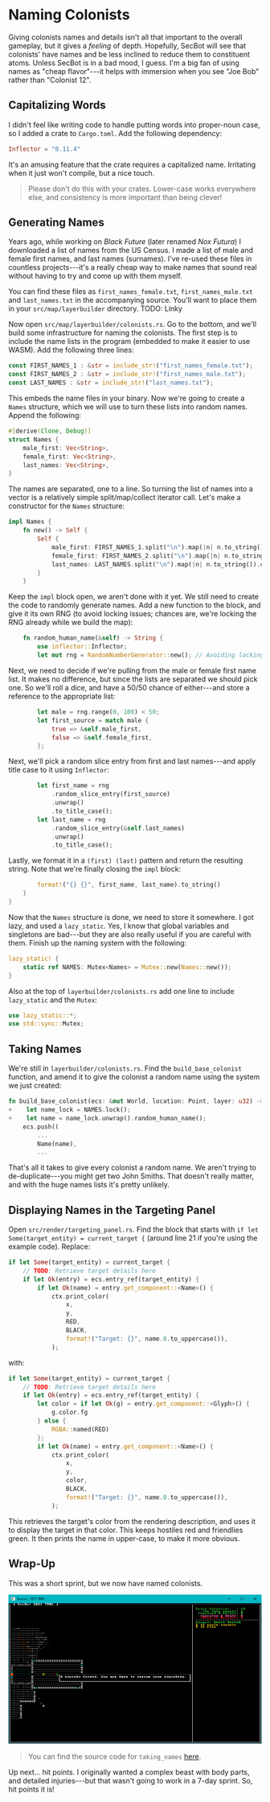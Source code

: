 # Naming Colonists

Giving colonists names and details isn't all that important to the overall gameplay, but it gives a *feeling* of depth. Hopefully, SecBot will see that colonists' have names and be less inclined to reduce them to constituent atoms. Unless SecBot is in a bad mood, I guess. I'm a big fan of using names as "cheap flavor"---it helps with immersion when you see "Joe Bob" rather than "Colonist 12".

## Capitalizing Words

I didn't feel like writing code to handle putting words into proper-noun case, so I added a crate to `Cargo.toml`. Add the following dependency:

```toml
Inflector = "0.11.4"
```

It's an amusing feature that the crate requires a capitalized name. Irritating when it just won't compile, but a nice touch.

> Please don't do this with your crates. Lower-case works everywhere else, and consistency is more important than being clever!

## Generating Names

Years ago, while working on *Black Future* (later renamed *Nox Futura*) I downloaded a list of names from the US Census. I made a list of male and female first names, and last names (surnames). I've re-used these files in countless projects---it's a really cheap way to make names that sound real without having to try and come up with them myself.

You can find these files as `first_names_female.txt`, `first_names_male.txt` and `last_names.txt` in the accompanying source. You'll want to place them in your `src/map/layerbuilder` directory. TODO: Linky

Now open `src/map/layerbuilder/colonists.rs`. Go to the bottom, and we'll build some infrastructure for naming the colonists. The first step is to include the name lists in the program (embedded to make it easier to use WASM). Add the following three lines:

```rust
const FIRST_NAMES_1 : &str = include_str!("first_names_female.txt");
const FIRST_NAMES_2 : &str = include_str!("first_names_male.txt");
const LAST_NAMES : &str = include_str!("last_names.txt");
```

This embeds the name files in your binary. Now we're going to create a `Names` structure, which we will use to turn these lists into random names. Append the following:

```rust
#[derive(Clone, Debug)]
struct Names {
    male_first: Vec<String>,
    female_first: Vec<String>,
    last_names: Vec<String>,
}
```

The names are separated, one to a line. So turning the list of names into a vector is a relatively simple split/map/collect iterator call. Let's make a constructor for the `Names` structure:

```rust
impl Names {
    fn new() -> Self {
        Self {
            male_first: FIRST_NAMES_1.split("\n").map(|n| n.to_string()).collect(),
            female_first: FIRST_NAMES_2.split("\n").map(|n| n.to_string()).collect(),
            last_names: LAST_NAMES.split("\n").map(|n| n.to_string()).collect(),
        }
    }
```

Keep the `impl` block open, we aren't done with it yet. We still need to create the code to randomly generate names. Add a new function to the block, and give it its own RNG (to avoid locking issues; chances are, we're locking the RNG already while we build the map):

```rust
    fn random_human_name(&self) -> String {
        use inflector::Inflector;
        let mut rng = RandomNumberGenerator::new(); // Avoiding locking issues
```

Next, we need to decide if we're pulling from the male or female first name list. It makes no difference, but since the lists are separated we should pick one. So we'll roll a dice, and have a 50/50 chance of either---and store a reference to the appropriate list:

```rust
        let male = rng.range(0, 100) < 50;
        let first_source = match male {
            true => &self.male_first,
            false => &self.female_first,
        };
```

Next, we'll pick a random slice entry from first and last names---and apply title case to it using `Inflector`:

```rust
        let first_name = rng
            .random_slice_entry(first_source)
            .unwrap()
            .to_title_case();
        let last_name = rng
            .random_slice_entry(&self.last_names)
            .unwrap()
            .to_title_case();
```

Lastly, we format it in a `(first) (last)` pattern and return the resulting string. Note that we're finally closing the `impl` block:

```rust
        format!("{} {}", first_name, last_name).to_string()
    }
}
```

Now that the `Names` structure is done, we need to store it somewhere. I got lazy, and used a `lazy_static`. Yes, I know that global variables and singletons are bad---but they are also really useful if you are careful with them. Finish up the naming system with the following:

```rust
lazy_static! {
    static ref NAMES: Mutex<Names> = Mutex::new(Names::new());
}
```

Also at the top of `layerbuilder/colonists.rs` add one line to include `lazy_static` and the `Mutex`:

```rust
use lazy_static::*;
use std::sync::Mutex;
```

## Taking Names

We're still in `layerbuilder/colonists.rs`. Find the `build_base_colonist` function, and amend it to give the colonist a random name using the system we just created:

```rust
fn build_base_colonist(ecs: &mut World, location: Point, layer: u32) -> Entity {
+    let name_lock = NAMES.lock();
+    let name = name_lock.unwrap().random_human_name();
    ecs.push((
        ...
        Name(name),
        ...
```

That's all it takes to give every colonist a random name. We aren't trying to de-duplicate---you might get two John Smiths. That doesn't really matter, and with the huge names lists it's pretty unlikely.

## Displaying Names in the Targeting Panel

Open `src/render/targeting_panel.rs`. Find the block that starts with `if let Some(target_entity) = current_target {` (around line 21 if you're using the example code). Replace:

```rust
if let Some(target_entity) = current_target {
    // TODO: Retrieve target details here
    if let Ok(entry) = ecs.entry_ref(target_entity) {
        if let Ok(name) = entry.get_component::<Name>() {
            ctx.print_color(
                x,
                y,
                RED,
                BLACK,
                format!("Target: {}", name.0.to_uppercase()),
            );
```

with:

```rust
if let Some(target_entity) = current_target {
    // TODO: Retrieve target details here
    if let Ok(entry) = ecs.entry_ref(target_entity) {
        let color = if let Ok(g) = entry.get_component::<Glyph>() {
            g.color.fg
        } else {
            RGBA::named(RED)
        };
        if let Ok(name) = entry.get_component::<Name>() {
            ctx.print_color(
                x,
                y,
                color,
                BLACK,
                format!("Target: {}", name.0.to_uppercase()),
            );
```

This retrieves the target's color from the rendering description, and uses it to display the target in that color. This keeps hostiles red and friendlies green. It then prints the name in upper-case, to make it more obvious.

## Wrap-Up

This was a short sprint, but we now have named colonists.

![](named_colonist.jpg)

> You can find the source code for `taking_names` [here](https://github.com/thebracket/secbot-2021-7drl/tree/tutorial/tutorial/taking_names/).

Up next... hit points. I originally wanted a complex beast with body parts, and detailed injuries---but that wasn't going to work in a 7-day sprint. So, hit points it is!